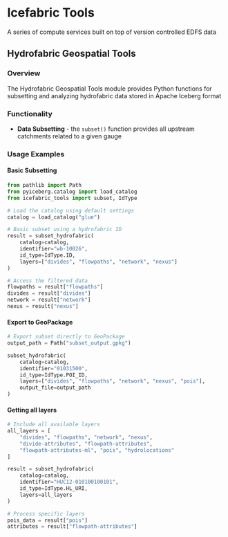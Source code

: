 # Icefabric Tools

A series of compute services built on top of version controlled EDFS data

## Hydrofabric Geospatial Tools

### Overview

The Hydrofabric Geospatial Tools module provides Python functions for subsetting and analyzing hydrofabric data stored in Apache Iceberg format

### Functionality

- **Data Subsetting** - the `subset()` function provides all upstream catchments related to a given gauge

### Usage Examples

#### Basic Subsetting

```python
from pathlib import Path
from pyiceberg.catalog import load_catalog
from icefabric_tools import subset, IdType

# Load the catalog using default settings
catalog = load_catalog("glue")

# Basic subset using a hydrofabric ID
result = subset_hydrofabric(
    catalog=catalog,
    identifier="wb-10026",
    id_type=IdType.ID,
    layers=["divides", "flowpaths", "network", "nexus"]
)

# Access the filtered data
flowpaths = result["flowpaths"]
divides = result["divides"]
network = result["network"]
nexus = result["nexus"]
```

#### Export to GeoPackage

```python
# Export subset directly to GeoPackage
output_path = Path("subset_output.gpkg")

subset_hydrofabric(
    catalog=catalog,
    identifier="01031500",
    id_type=IdType.POI_ID,
    layers=["divides", "flowpaths", "network", "nexus", "pois"],
    output_file=output_path
)
```

#### Getting all layers

```python
# Include all available layers
all_layers = [
    "divides", "flowpaths", "network", "nexus",
    "divide-attributes", "flowpath-attributes",
    "flowpath-attributes-ml", "pois", "hydrolocations"
]

result = subset_hydrofabric(
    catalog=catalog,
    identifier="HUC12-010100100101",
    id_type=IdType.HL_URI,
    layers=all_layers
)

# Process specific layers
pois_data = result["pois"]
attributes = result["flowpath-attributes"]
```
